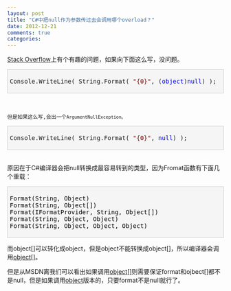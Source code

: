 ```yaml
---
layout: post
title: "C#中把null作为参数传过去会调用哪个overload？"
date: 2012-12-21
comments: true
categories: 
---
```

<p><a href="http://stackoverflow.com/questions/13877501/why-do-i-get-an-exception-when-passing-null-constant-but-not-when-passing-a-n?newsletter=1&amp;nlcode=55866%7cc739">Stack Overflow</a>上有个有趣的问题，如果向下面这么写，没问题。</p>
<div class="cnblogs_code" style="background-color: #f5f5f5; border: #cccccc 1px solid; padding: 5px;">
<pre>Console.WriteLine( String.Format( <span style="color: #800000;">"</span><span style="color: #800000;">{0}</span><span style="color: #800000;">"</span>, (<span style="color: #0000ff;">object</span>)<span style="color: #0000ff;">null</span>) );</pre>
</div>
<p><br /><code></code></p>
<p><code>但是如果这么写,会出一个<code>ArgumentNullException。</code></code></p>
<div class="cnblogs_code" style="background-color: #f5f5f5; border: #cccccc 1px solid; padding: 5px;">
<pre>Console.WriteLine( String.Format( <span style="color: #800000;">"</span><span style="color: #800000;">{0}</span><span style="color: #800000;">"</span>, <span style="color: #0000ff;">null</span>) );</pre>
</div>
<p><br />原因在于C#编译器会把null转换成最容易转到的类型，因为Fromat函数有下面几个重载：</p>
<div class="cnblogs_code" style="background-color: #f5f5f5; border: #cccccc 1px solid; padding: 5px;">
<pre><span style="color: #000000;">Format(String, Object)
Format(String, Object[])
Format(IFormatProvider, String, Object[])
Format(String, Object, Object)
Format(String, Object, Object, Object)</span></pre>
</div>
<p>而object[]可以转化成object，但是object不能转换成object[]，所以编译器会调用<a href="http://msdn.microsoft.com/en-us/library/b1csw23d.aspx">object[]</a>。</p>
<p>但是从MSDN离我们可以看出如果调用<a href="http://msdn.microsoft.com/en-us/library/b1csw23d.aspx">object[]</a>则需要保证format和ojbect[]都不是null，但是如果调用<a href="http://msdn.microsoft.com/en-us/library/fht0f5be.aspx">object</a>版本的，只要format不是null就行了。</p>